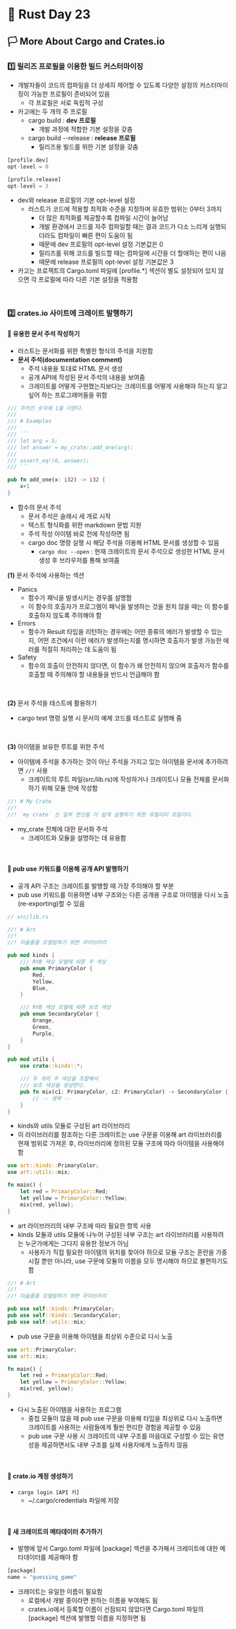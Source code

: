 # 🦀 Rust Day 23

## **🏳️ More About Cargo and Crates.io**

### **1️⃣ 릴리즈 프로필을 이용한 빌드 커스터마이징**
- 개발자들이 코드의 컴파일을 더 상세히 제어할 수 있도록 다양한 설정의 커스터마이징이 가능한 프로필이 준비되어 있음
  - 각 프로필은 서로 독립적 구성
- 카고에는 두 개의 주 프로필
  - cargo build : **dev 프로필**
    - 개발 과정에 적합한 기본 설정을 갖춤
  - cargo build --release : **release 프로필**
    - 릴리즈용 빌드를 위한 기본 설정을 갖춤

```rust
[profile.dev]
opt-level = 0

[profile.release]
opt-level = 3
```
- dev와 release 프로필의 기본 opt-level 설정
  - 러스트가 코드에 적용할 최적화 수준을 지정하며 유효한 범위는 0부터 3까지
    - 더 많은 최적화를 제공할수록 컴파일 시간이 늘어남
    - 개발 환경에서 코드를 자주 컴파일할 때는 결과 코드가 다소 느리게 실행되더라도 컴파일이 빠른 편이 도움이 됨
    - 때문에 dev 프로필의 opt-level 설정 기본값은 0
    - 릴리즈를 위해 코드를 빌드할 때는 컴파일에 시간을 더 할애하는 편이 나음
    - 때문에 release 프로필의 opt-level 설정 기본값은 3
- 카고는 프로젝트의 Cargo.toml 파일에 [profile.*] 섹션이 별도 설정되어 있지 않으면 각 프로필에 따라 다른 기본 설정을 적용함

<br>

### **2️⃣ crates.io 사이트에 크레이트 발행하기**

#### **🤔 유용한 문서 주석 작성하기**
- 러스트는 문서화를 위한 특별한 형식의 주석을 지원함
- **문서 주석(documentation comment)**
  - 주석 내용을 토대로 HTML 문서 생성
  - 공개 API에 작성된 문서 주석의 내용을 보여줌
  - 크레이트를 어떻게 구현했는지보다는 크레이트를 어떻게 사용해야 하는지 알고 싶어 하는 프로그래머들을 위함

```rust
/// 주어진 숫자에 1을 더한다.
/// 
/// # Examples
/// 
/// ```
/// let arg = 5;
/// let answer = my_crate::add_one(arg);
/// 
/// assert_eq!(6, answer);
/// ```

pub fn add_one(x: i32) -> i32 {
    x+1
}
```
- 함수의 문서 주석
  - 문서 주석은 슬래시 세 개로 시작
  - 텍스트 형식화를 위한 markdown 문법 지원
  - 주석 작성 아이템 바로 전에 작성하면 됨
  - cargo doc 명령 실행 시 해당 주석을 이용해 HTML 문서를 생성할 수 있음
    - `cargo doc --open` : 현재 크레이트의 문서 주석으로 생성한 HTML 문서 생성 후 브라우저를 통해 보여줌

**(1)** 문서 주석에 사용하는 섹션
- Panics
  - 함수가 패닉을 발생시키는 경우를 설명함
  - 이 함수의 호출자가 프로그램이 패닉을 발생하는 것을 원치 않을 때는 이 함수를 호출하지 않도록 주의해야 함
- Errors
  - 함수가 Result 타입을 리턴하는 경우에는 어떤 종류의 에러가 발생할 수 있는지, 어떤 조건에서 이런 에러가 발생하는지를 명시하면 호출자가 발생 가능한 에러를 적절히 처리하는 데 도움이 됨
- Safety
  - 함수의 호출이 안전하지 않다면, 이 함수가 왜 안전하지 않으며 호출자가 함수를 호출할 때 주의해야 할 내용들을 반드시 언급해야 함

<br>

**(2)** 문서 주석을 테스트에 활용하기
- cargo test 명령 실행 시 문서의 예제 코드를 테스트로 실행해 줌

<br>

**(3)** 아이템을 보유한 루트를 위한 주석
- 아이템에 주석을 추가하는 것이 아닌 주석을 가지고 있는 아이템을 문서에 추가하려면 `//!` 사용
  - 크레이트의 루트 파일(src/lib.rs)에 작성하거나 크레이트나 모듈 전체를 문서화하기 위해 모듈 안에 작성함

```rust
//! # My Crate
//! 
//! `my crate` 는 일부 연산을 더 쉽게 실행하기 위한 유틸리티 모음이다.

```
- my_crate 전체에 대한 문서화 주석
  - 크레이트와 모듈을 설명하는 데 유용함

<br>

#### **🤔 pub use 키워드를 이용해 공개 API 발행하기**
- 공개 API 구조는 크레이트를 발행할 때 가장 주의해야 할 부분
- pub use 키워드를 이용하면 내부 구조와는 다른 공개용 구조로 아이템을 다시 노출(re-exporting)할 수 있음

```rust
// src/lib.rs

//! # Art
//! 
//! 미술품을 모델링하기 위한 라이브러리

pub mod kinds {
    /// RYB 색상 모델에 따른 주 색상
    pub enum PrimaryColor {
        Red,
        Yellow,
        Blue,
    }

    /// RYB 색상 모델에 따른 보조 색상
    pub enum SecondaryColor {
        Orange,
        Green,
        Purple,
    }
}

pub mod utils {
    use crate::kinds::*;

    /// 두 개의 주 색상을 조합해서
    /// 보조 색상을 생성한다.
    pub fn mix(c1: PrimaryColor, c2: PrimaryColor) -> SecondaryColor {
        // -- 생략 --
    }
}
```
- kinds와 utils 모듈로 구성된 art 라이브러리
- 이 라이브러리를 참조하는 다른 크레이트는 use 구문을 이용해 art 라이브러리를 현재 범위로 가져온 후, 라이브러리에 정의된 모듈 구조에 따라 아이템을 사용해야 함

```rust
use art::kinds::PrimaryColor;
use art::utils::mix;

fn main() {
    let red = PrimaryColor::Red;
    let yellow = PrimaryColor::Yellow;
    mix(red, yellow);
}
```
- art 라이브러리의 내부 구조에 따라 필요한 항목 사용
- kinds 모듈과 utils 모듈에 나누어 구성된 내부 구조는 art 라이브러리를 사용하려는 누군가에게는 그다지 유용한 정보가 아님
  - 사용자가 직접 필요한 아이템의 위치를 찾아야 하므로 모듈 구조는 혼란을 가중시킬 뿐만 아니라, use 구문에 모듈의 이름을 모두 명시해야 하므로 불편하기도 함

```rust
//! # Art
//! 
//! 미술품을 모델링하기 위한 라이브러리

pub use self::kinds::PrimaryColor;
pub use self::kinds::SecondaryColor;
pub use self::utils::mix;
```
- pub use 구문을 이용해 아이템을 최상위 수준으로 다시 노출

```rust
use art::PrimaryColor;
use art::mix;

fn main() {
    let red = PrimaryColor::Red;
    let yellow = PrimaryColor::Yellow;
    mix(red, yellow);
}
```
- 다시 노출된 아이템을 사용하는 프로그램
  - 중첩 모듈이 많을 때 pub use 구문을 이용해 타입을 최상위로 다시 노출하면 크레이트를 사용하는 사람들에게 훨씬 편리한 경험을 제공할 수 있음
  - pub use 구문 사용 시 크레이트의 내부 구조를 마음대로 구성할 수 있는 유연성을 제공하면서도 내부 구조를 실제 사용자에게 노출하지 않음

<br>

#### **🤔 crate.io 계정 생성하기**
- `cargo login [API 키]`
  - ~/.cargo/credentials 파일에 저장

<br>

#### **🤔 새 크레이트의 메타데이터 추가하기**
- 발행에 앞서 Cargo.toml 파일에 [package] 섹션을 추가해서 크레이트에 대한 메타데이터를 제공해야 함

```rust
[package]
name = "guessing_game"
```
- 크레이트는 유일한 이름이 필요함
  - 로컬에서 개발 중이라면 원하는 이름을 부여해도 됨
  - crates.io에서 등록할 이름이 선점되지 않았다면 Cargo.toml 파일의 [package] 섹션에 발행할 이름을 지정하면 됨

